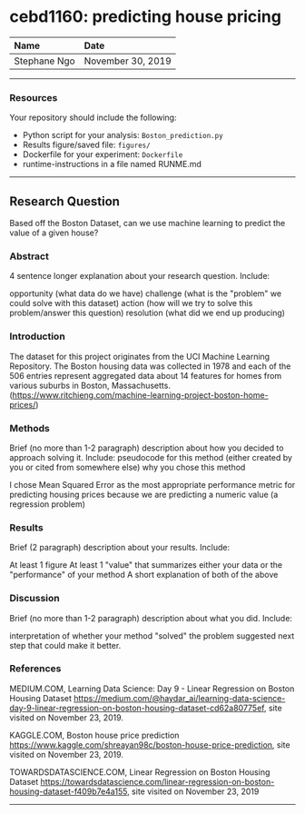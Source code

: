 # cebd1160: predicting house pricing

| Name | Date |
|:-------|:---------------|
|Stephane Ngo|November 30, 2019|

-----

### Resources
Your repository should include the following:

- Python script for your analysis: `Boston_prediction.py`
- Results figure/saved file:  `figures/`
- Dockerfile for your experiment: `Dockerfile`
- runtime-instructions in a file named RUNME.md

-----

## Research Question

Based off the Boston Dataset, can we use machine learning to predict the value of a given house?

### Abstract

4 sentence longer explanation about your research question. Include:

opportunity (what data do we have)
challenge (what is the "problem" we could solve with this dataset)
action (how will we try to solve this problem/answer this question)
resolution (what did we end up producing)

### Introduction

The dataset for this project originates from the UCI Machine Learning Repository. The Boston housing data was collected in 1978 and each of the 506 entries represent aggregated data about 14 features for homes from various suburbs in Boston, Massachusetts. (https://www.ritchieng.com/machine-learning-project-boston-home-prices/)

### Methods

Brief (no more than 1-2 paragraph) description about how you decided to approach solving it. Include:
pseudocode for this method (either created by you or cited from somewhere else)
why you chose this method

I chose Mean Squared Error as the most appropriate performance metric for predicting housing prices because we are predicting a numeric value (a regression problem)


### Results

Brief (2 paragraph) description about your results. Include:

At least 1 figure
At least 1 "value" that summarizes either your data or the "performance" of your method
A short explanation of both of the above

### Discussion

Brief (no more than 1-2 paragraph) description about what you did. Include:

interpretation of whether your method "solved" the problem
suggested next step that could make it better.

### References

MEDIUM.COM, Learning Data Science: Day 9 - Linear Regression on Boston Housing Dataset https://medium.com/@haydar_ai/learning-data-science-day-9-linear-regression-on-boston-housing-dataset-cd62a80775ef, site visited on November 23, 2019.

KAGGLE.COM, Boston house price prediction https://www.kaggle.com/shreayan98c/boston-house-price-prediction, site visited on November 23, 2019.

TOWARDSDATASCIENCE.COM, Linear Regression on Boston Housing Dataset https://towardsdatascience.com/linear-regression-on-boston-housing-dataset-f409b7e4a155, site visited on November 23, 2019


-------
